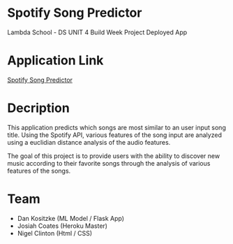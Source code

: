 # Spotify Song Predictor
Lambda School - DS UNIT 4 Build Week Project
Deployed App

# Application Link
[Spotify Song Predictor](https://spotify-buildweek-unit3.herokuapp.com/)

# Decription
This application predicts which songs are most similar to an user input song title. Using the Spotify API, various features of the song input are analyzed using a euclidian distance analysis of the audio features.

The goal of this project is to provide users with the ability to discover new music according to their favorite songs through the analysis of various features of the songs.

# Team
* Dan Kositzke (ML Model / Flask App)
* Josiah Coates (Heroku Master)
* Nigel Clinton (Html / CSS)
